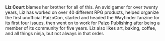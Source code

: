 **Liz Court** blames her brother for all of this. An avid gamer for over twenty years, Liz has worked on over 40 different RPG products, helped organize the first unofficial PaizoCon, started and headed the Wayfinder fanzine for its first four issues, then went on to work for Paizo Publishing after being a member of its community for five years. Liz also likes art, baking, coffee, and all things ninja, but not always in that order.